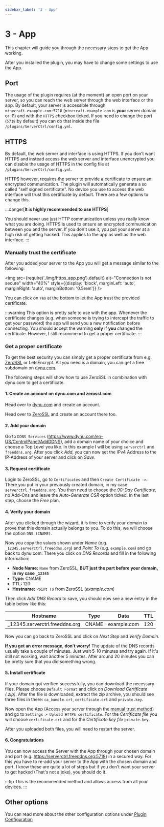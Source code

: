 ```yaml
---
sidebar_label: '3 - App'
---
```


# 3 - App

This chapter will guide you through the necessary steps to get the App working.

After you installed the plugin, you may have to change some settings to use the App.

## Port

The usage of the plugin requires (at the moment) an open port on your server, so you can reach the web server through the web interface or the app. By default, your server is accessible through `minecraft.example.com:5718` (`minecraft.example.com` is **your** server domain or IP) and with the `HTTPS` checkbox ticked. If you need to change the port (`5718` by default) you can do that inside the file `/plugins/ServerCtrl/config.yml`.

## HTTPS

By default, the web server and interface is using HTTPS. If you don't want HTTPS and instead access the web server and interface unencrypted you can disable the usage of HTTPS in the config file at `/plugins/ServerCtrl/config.yml`. 

HTTPS however, requires the server to provide a certificate to ensure an encrypted communication. The plugin will automatically generate a so called "self signed certificate". No device you use to access the web interface will trust this certificate by default. There are a few options to change this.

:::danger[**It is highly recommended to use HTTPS**] 

You should never use just HTTP communication unless you really know what you are doing. HTTPS is used to ensure an encrypted communication between you and the server. If you don't use it, you put your server at a high risk of getting hacked. This applies to the app as well as the web interface.
:::

### Manually trust the certificate

After you added your server to the App you will get a message similar to the following:

<img
  src={require('./img/https_app.png').default}
  alt="Connection is not secure"
  width="40%"
  style={{display: 'block', marginLeft: 'auto', marginRight: 'auto', marginBottom: '0.5rem'}}
/>

You can click on `Yes` at the bottom to let the App trust the provided certificate.

:::warning
This option is pretty safe to use with the app. Whenever the certificate changes (e.g. when someone is trying to intercept the traffic to get your password) the app will send you a new notification before connecting. You should accept the warning **only** if **you** changed the certificate. However, I still recommend to get a proper certificate.
:::

### Get a proper certificate

To get the best security you can simply get a proper certificate from e.g. [ZeroSSL](https://zerossl.com/) or LetsEncrypt. All you need is a domain, you can get a free subdomain on [dynu.com](https://www.dynu.com).

The following steps will show how to use ZeroSSL in combination with dynu.com to get a certificate.

#### 1. Create an account on dynu.com and zerossl.com

Head over to [dynu.com](https://www.dynu.com/en-US/ControlPanel/CreateAccount/) and create an account.

Head over to [ZeroSSL](https://zerossl.com/) and create an account there too.

#### 2. Add your domain

Go to `DDNS Services` (https://www.dynu.com/en-US/ControlPanel/AddDDNS), add a domain name of your choice and choose a Top Level you like. In this example I will be using `serverctrl` and `freeddns.org`. After you click _Add_, you can now set the IPv4 Address to the IP-Address of your server and click on _Save_.

#### 3. Request certificate

Login to ZeroSSL, go to `Certificates` and then `Create Certificate ->`. There you put in your previously created domain, in my case `serverctrl.freeddns.org`. You then need to choose the _90-Day Certificate_, no Add-Ons and leave the _Auto-Generate CSR_ option ticked. In the last step, choose the _Free_ plan.

#### 4. Verify your domain

After you clicked through the wizard, it is time to verify your domain to prove that this domain actually belongs to you. To do this, we will choose the option `DNS (CNAME)`. 

Now you copy the values shown under _Name_ (e.g. `_12345.serverctrl.freeddns.org`) and _Point To_ (e.g. `example.com`) and go back to dynu.com. There you click on _DNS Records_ and fill in the following information:

- **Node Name:** `Name` from ZeroSSL, **BUT just the part before your domain, in my case `_12345`** 
- **Type:** CNAME
- **TTL:** 120
- **Hostname:** `Point To` from ZeroSSL (_example.com_)

Then click _Add DNS Record_ to save, you should now see a new entry in the table below like this:

| Hostname                       | Type  | Data        | TTL |
| ------------------------------ | ----- | ----------- | --- |
| _12345.serverctrl.freeddns.org | CNAME | example.com | 120 |

Now you can go back to ZeroSSL and click on _Next Step_ and _Verify Domain_.

**If you get an error message, don't worry!** The update of the DNS records usually take a couple of minutes. Just wait 5-10 minutes and try again. If it's still not working, wait another 5 minutes. After around 20 minutes you can be pretty sure that you did something wrong.

#### 5. Install certificate

If your domain got verified successfully, you can download the necessary files. Please choose `Default Format` and click on _Download Certificate (.zip)_. After the file is downloaded, extract the zip archive, you should see three files in there: `ca_bundle.crt`, `certificate.crt` and `private.key`.

Now open the App (Access your server through the [manual trust method](#manually-trust-the-certificate)) and go to `Settings > Upload HTTPS certificate`. For the _Certificate file_ you will choose `certificate.crt` and for the _Certificate key file_ `private.key`.

After you uploaded both files, you will need to restart the server.

#### 6. Congratulations

You can now access the Server with the App through your chosen domain and port (e.g. https://serverctrl.freeddns.org:5718) in a secured way. For this you have to re-add your server to the App with the chosen domain and port. I know these are quite a lot of steps but if you don't want your server to get hacked (That's not a joke), you should do it.

:::tip
This is the recommended method and allows access from all your devices.
:::

## Other options

You can read more about the other configuration options under [Plugin Configuration](/docs/plugin-configuration/config.yml)